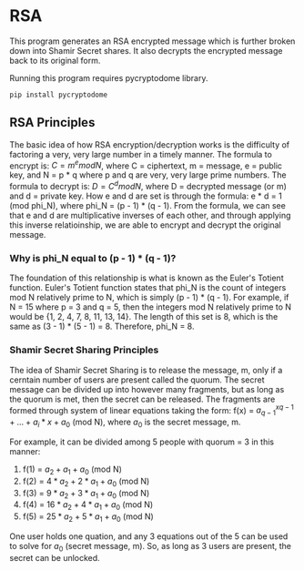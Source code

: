 # RSA
This program generates an RSA encrypted message which is further broken down into Shamir Secret shares. It also decrypts the encrypted message back to its original form.

Running this program requires pycryptodome library.
```
pip install pycryptodome
```
## RSA Principles
The basic idea of how RSA encryption/decryption works is the difficulty of factoring a very, very large number in a timely manner.
The formula to encrypt is: $C = m^e mod N$, where C = ciphertext, m = message, e = public key, and N = p * q where p and q are very, very large prime numbers.
The formula to decrypt is: $D = C^d mod N$, where D = decrypted message (or m) and d = private key.
How e and d are set is through the formula: e * d = 1 (mod phi_N), where phi_N = (p - 1) * (q - 1). From the formula, we can see that e and d are multiplicative inverses of each other, and through applying this inverse relatioinship, we are able to encrypt and decrypt the original message.

### Why is phi_N equal to (p - 1) * (q - 1)?
The foundation of this relationship is what is known as the Euler's Totient function. Euler's Totient function states that phi_N is the count of integers mod N relatively prime to N, which is simply (p - 1) * (q - 1). For example, if N = 15 where p = 3 and q = 5, then the integers mod N relatively prime to N would be {1, 2, 4, 7, 8, 11, 13, 14}. The length of this set is 8, which is the same as (3 - 1) * (5 - 1) = 8. Therefore, phi_N = 8.

### Shamir Secret Sharing Principles
The idea of Shamir Secret Sharing is to release the message, m, only if a cerntain number of users are present called the quorum. The secret message can be divided up into however many fragments, but as long as the quorum is met, then the secret can be released. The fragments are formed through system of linear equations taking the form: f(x) = $a_{q-1}^x^{q-1} + ... + a_i*x + a_0$ (mod N), where $a_0$ is the secret message, m.

For example, it can be divided among 5 people with quorum = 3 in this manner:
1. f(1) = $a_2 + a_1 + a_0$ (mod N)
2. f(2) = $4*a_2 + 2*a_1 + a_0$ (mod N)
3. f(3) = $9*a_2 + 3*a_1 + a_0$ (mod N)
4. f(4) = $16*a_2 + 4*a_1 + a_0$ (mod N)
5. f(5) = $25*a_2 + 5*a_1 + a_0$ (mod N)

One user holds one quation, and any 3 equations out of the 5 can be used to solve for $a_0$ (secret message, m). So, as long as 3 users are present, the secret can be unlocked.
